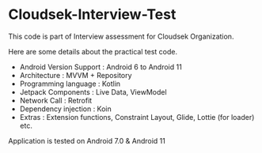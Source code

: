 # Cloudsek-Interview-Test

This code is part of Interview assessment for Cloudsek Organization.

Here are some details about the practical test code.
- Android Version Support : Android 6 to Android 11
- Architecture : MVVM + Repository
- Programming language : Kotlin
- Jetpack Components : Live Data, ViewModel
- Network Call : Retrofit
- Dependency injection : Koin
- Extras : Extension functions, Constraint Layout, Glide, Lottie (for loader) etc.

Application is tested on Android 7.0 & Android 11